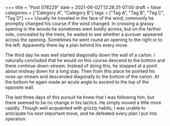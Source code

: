 +++
title = "Post 078229"
date = 2021-06-02T13:26:31-07:00
draft = false
categories = ["Category A", "Category B"]
tags = ["Tag A", "Tag B", "Tag C", "Tag D"]
+++
Usually he traveled in the face of the wind; commonly he promptly changed his course if the wind changed. In crossing a grassy opening in the woods he sometimes went boldly across; but on the farther side, concealed by the trees, he waited to see whether a pursuer appeared across the opening. Sometimes he went round an opening to the right or to the left. Apparently there lay a plan behind his every move.

The third day he was well started diagonally down the wall of a cañon. I naturally concluded that he would on this course descend to the bottom and there continue down-stream. Instead of doing this, he stopped at a point about midway down for a long stay. Then from this place he pointed his nose up-stream and descended diagonally to the bottom of the cañon. At the bottom he again made an acute angle to ascend to the top of the opposite wall.

The last three days of this pursuit he knew that I was following him, but there seemed to be no change in his tactics. He simply moved a little more rapidly. Though well acquainted with grizzly habits, I was unable to anticipate his next important move, and he defeated every plan I put into operation.
